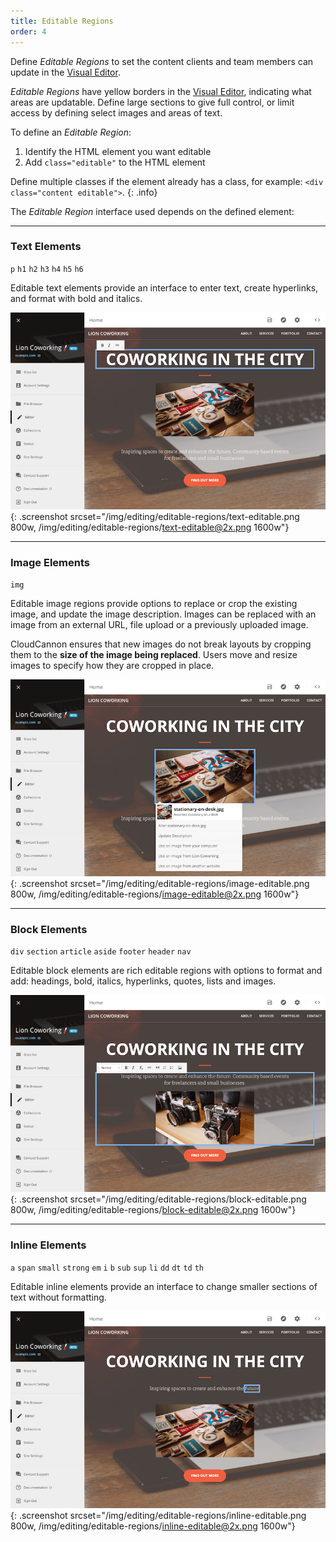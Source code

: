 ```yaml
---
title: Editable Regions
order: 4
---
```


Define *Editable Regions* to set the content clients and team members can update in the [Visual Editor](/editing/visual-editor).

*Editable Regions* have yellow borders in the [Visual Editor](/editing/visual-editor/), indicating what areas are updatable. Define large sections to give full control, or limit access by defining select images and areas of text.

To define an *Editable Region*:

1. Identify the HTML element you want editable
2. Add `class="editable"` to the HTML element

Define multiple classes if the element already has a class, for example: `<div class="content editable">`.
{: .info}

The *Editable Region* interface used depends on the defined element:

---

### Text Elements

`p` `h1` `h2` `h3` `h4` `h5` `h6`

Editable text elements provide an interface to enter text, create hyperlinks, and format with bold and italics.

![Text editable region in the Visual Editor](/img/editing/editable-regions/text-editable.png){: .screenshot srcset="/img/editing/editable-regions/text-editable.png 800w, /img/editing/editable-regions/text-editable@2x.png 1600w"}

---

### Image Elements

`img`

Editable image regions provide options to replace or crop the existing image, and update the image description. Images can be replaced with an image from an external URL, file upload or a previously uploaded image.

CloudCannon ensures that new images do not break layouts by cropping them to the **size of the image being replaced**. Users move and resize images to specify how they are cropped in place.

![Image editable region in the Visual Editor](/img/editing/editable-regions/image-editable.png){: .screenshot srcset="/img/editing/editable-regions/image-editable.png 800w, /img/editing/editable-regions/image-editable@2x.png 1600w"}

---

### Block Elements

`div` `section` `article` `aside` `footer` `header` `nav`

Editable block elements are rich editable regions with options to format and add: headings, bold, italics, hyperlinks, quotes, lists and images.

![Block editable region in the Visual Editor](/img/editing/editable-regions/block-editable.png){: .screenshot srcset="/img/editing/editable-regions/block-editable.png 800w, /img/editing/editable-regions/block-editable@2x.png 1600w"}

---

### Inline Elements

`a` `span` `small` `strong` `em` `i` `b` `sub` `sup` `li` `dd` `dt` `td` `th`

Editable inline elements provide an interface to change smaller sections of text without formatting.

![Inline editable region in the Visual Editor](/img/editing/editable-regions/inline-editable.png){: .screenshot srcset="/img/editing/editable-regions/inline-editable.png 800w, /img/editing/editable-regions/inline-editable@2x.png 1600w"}
